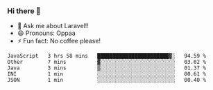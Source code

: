 ### Hi there 👋

<!--
**reubenwedson/reubenwedson** is a ✨ _special_ ✨ repository because its `README.md` (this file) appears on your GitHub profile.
Here are some ideas to get you started:
- 📫 How to reach me: 
- 🔭 I’m currently working on awesome talent app
- 🌱 I’m currently learning extreme Vue js technical stuffs
- 👯 I’m looking to collaborate on start ups challenges
- 🤔 I’m looking for help with time
-->
- 💬 Ask me about Laravel!!
- 😄 Pronouns: Oppaa
- ⚡ Fun fact: No coffee please!

<!--START_SECTION:waka-->
```text
JavaScript   3 hrs 58 mins   ███████████████████████▓░   94.59 % 
Other        7 mins          ▓░░░░░░░░░░░░░░░░░░░░░░░░   03.02 % 
Java         3 mins          ▒░░░░░░░░░░░░░░░░░░░░░░░░   01.37 % 
INI          1 min           ░░░░░░░░░░░░░░░░░░░░░░░░░   00.61 % 
JSON         1 min           ░░░░░░░░░░░░░░░░░░░░░░░░░   00.40 % 
```
<!--END_SECTION:waka-->
